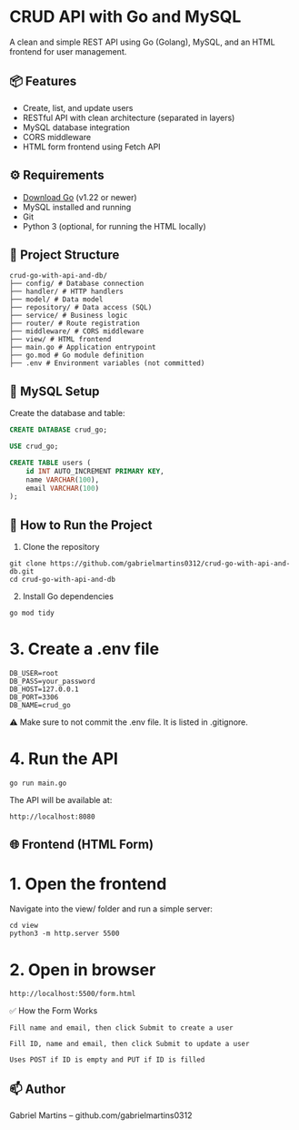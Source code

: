 # CRUD API with Go and MySQL

A clean and simple REST API using Go (Golang), MySQL, and an HTML frontend for user management.

## 📦 Features

- Create, list, and update users  
- RESTful API with clean architecture (separated in layers)  
- MySQL database integration  
- CORS middleware  
- HTML form frontend using Fetch API  

## ⚙️ Requirements

- [Download Go](https://golang.org/dl/) (v1.22 or newer)  
- MySQL installed and running  
- Git  
- Python 3 (optional, for running the HTML locally)

## 📁 Project Structure
```
crud-go-with-api-and-db/
├── config/ # Database connection
├── handler/ # HTTP handlers
├── model/ # Data model
├── repository/ # Data access (SQL)
├── service/ # Business logic
├── router/ # Route registration
├── middleware/ # CORS middleware
├── view/ # HTML frontend
├── main.go # Application entrypoint
├── go.mod # Go module definition
├── .env # Environment variables (not committed)
```
## 🧪 MySQL Setup

Create the database and table:

```sql
CREATE DATABASE crud_go;

USE crud_go;

CREATE TABLE users (
    id INT AUTO_INCREMENT PRIMARY KEY,
    name VARCHAR(100),
    email VARCHAR(100)
);
```
## 🚀 How to Run the Project
1. Clone the repository
```
git clone https://github.com/gabrielmartins0312/crud-go-with-api-and-db.git
cd crud-go-with-api-and-db
```
2. Install Go dependencies
```
go mod tidy
```
# 3. Create a .env file
```
DB_USER=root
DB_PASS=your_password
DB_HOST=127.0.0.1
DB_PORT=3306
DB_NAME=crud_go
```
⚠️ Make sure to not commit the .env file. It is listed in .gitignore.

# 4. Run the API
```
go run main.go
```
The API will be available at:
```
http://localhost:8080
```
## 🌐 Frontend (HTML Form)
# 1. Open the frontend

Navigate into the view/ folder and run a simple server:
```
cd view
python3 -m http.server 5500
```
# 2. Open in browser
```
http://localhost:5500/form.html
```
✅ How the Form Works

    Fill name and email, then click Submit to create a user

    Fill ID, name and email, then click Submit to update a user

    Uses POST if ID is empty and PUT if ID is filled

## 📫 Author

Gabriel Martins – github.com/gabrielmartins0312
